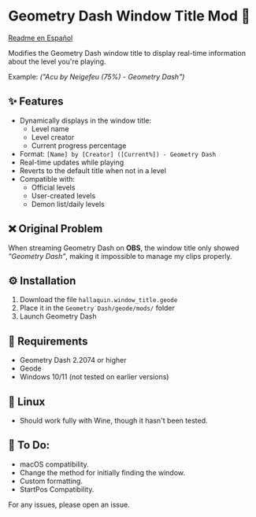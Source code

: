 # Geometry Dash Window Title Mod 🔄  
[Readme en Español](https://github.com/hallaquin/windowtitle/blob/master/readme_ES.md)

Modifies the Geometry Dash window title to display real-time information about the level you're playing.  

Example: *("Acu by Neigefeu (75%) - Geometry Dash")*  

## ✨ Features  
- Dynamically displays in the window title:  
  - Level name  
  - Level creator  
  - Current progress percentage  
- Format: `[Name] by [Creator] ([Current%]) - Geometry Dash`  
- Real-time updates while playing  
- Reverts to the default title when not in a level  
- Compatible with:  
  - Official levels  
  - User-created levels  
  - Demon list/daily levels  

## ❌ Original Problem  
When streaming Geometry Dash on **OBS**, the window title only showed _"Geometry Dash"_, making it impossible to manage my clips properly.  

## ⚙️ Installation  
1. Download the file `hallaquin.window_title.geode`  
2. Place it in the `Geometry Dash/geode/mods/` folder  
3. Launch Geometry Dash  

## 📝 Requirements  
- Geometry Dash 2.2074 or higher  
- Geode  
- Windows 10/11 (not tested on earlier versions)  

## 🐧 Linux  
- Should work fully with Wine, though it hasn't been tested.  

## 📜 To Do:  
- macOS compatibility.  
- Change the method for initially finding the window.  
- Custom formatting.
- StartPos Compatibility.

For any issues, please open an issue.